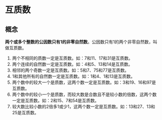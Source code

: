# 互质数

## 概念

**两个或多个整数的公因数只有1的非零自然数**。公因数只有1的两个非零自然数，叫做互质数。

1. 两个不相同的质数一定是互质数。如：7和11、17和31是互质数。
2. 两个连续的自然数一定是互质数。如：4和5、13和14是互质数。
3. 相邻的两个奇数一定是互质数。如：5和7、75和77是互质数。
4. 1和其他所有的自然数一定是互质数。如：1和4、1和13是互质数。
5. 两个数中的较大一个是质数，这两个数一定是互质数。如：3和19、16和97是互质数。
6. 两个数中的较小一个是质数，而较大数是合数且不是较小数的倍数，这两个数一定是互质数。如：2和15、7和54是互质数。
7. 较大数比较小数的2倍多1或少1，这两个数一定是互质数。如：13和27、13和25是互质数。